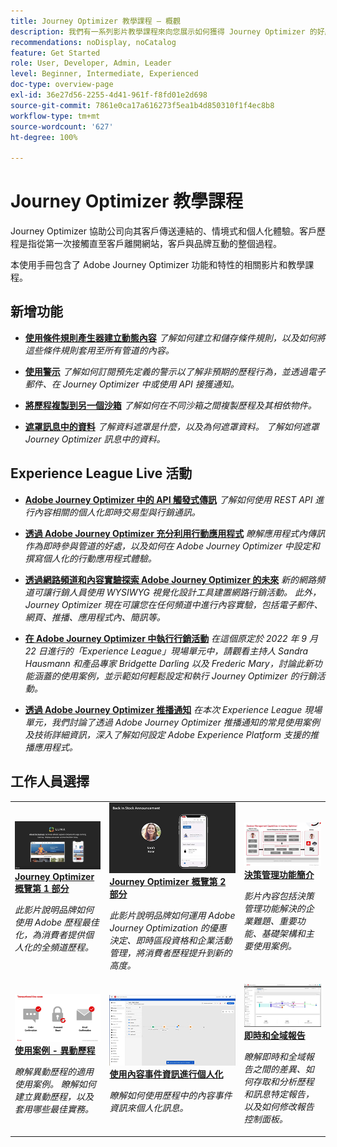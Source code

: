 ```yaml
---
title: Journey Optimizer 教學課程 – 概觀
description: 我們有一系列影片教學課程來向您展示如何獲得 Journey Optimizer 的好處。
recommendations: noDisplay, noCatalog
feature: Get Started
role: User, Developer, Admin, Leader
level: Beginner, Intermediate, Experienced
doc-type: overview-page
exl-id: 36e27d56-2255-4d41-961f-f8fd01e2d698
source-git-commit: 7861e0ca17a616273f5ea1b4d850310f1f4ec8b8
workflow-type: tm+mt
source-wordcount: '627'
ht-degree: 100%

---
```



# Journey Optimizer 教學課程

Journey Optimizer 協助公司向其客戶傳送連結的、情境式和個人化體驗。客戶歷程是指從第一次接觸直至客戶離開網站，客戶與品牌互動的整個過程。 

本使用手冊包含了 Adobe Journey Optimizer 功能和特性的相關影片和教學課程。

<div id="whats-new-section">

## 新增功能

* **[使用條件規則產生器建立動態內容](/help/personalize-content/create-dynamic-content.md)**
  *了解如何建立和儲存條件規則，以及如何將這些條件規則套用至所有管道的內容。*

* **[使用警示](/help/administration/alerts.md)**
  *了解如何訂閱預先定義的警示以了解非預期的歷程行為，並透過電子郵件、在 Journey Optimizer 中或使用 API 接獲通知。*

* **[將歷程複製到另一個沙箱](/help/create-journeys/copy-a-journey.md)**
  *了解如何在不同沙箱之間複製歷程及其相依物件。*

* **[遮罩訊息中的資料](/help/privacy/mask-data-in-messages.md)**
  *了解資料遮罩是什麼，以及為何遮罩資料。 了解如何遮罩 Journey Optimizer 訊息中的資料。*

</div>


<div id="recs-overview-body-1"></div>
<div id="recs-overview-body-2"></div>
<div id="recs-overview-body-3"></div>
<div id="recs-overview-body-4"></div>
<div id="recs-overview-body-5"></div>
<div id="recs-overview-body-6"></div>

<div id="events-section">

## Experience League Live 活動

* **[Adobe Journey Optimizer 中的 API 觸發式傳訊](https://experienceleague.adobe.com/docs/events/experience-league-live-recordings/episodes/exl-live-episode-8-23-23.html?lang=zh-Hant)**
  *了解如何使用 REST API 進行內容相關的個人化即時交易型與行銷通訊。*

* **[透過 Adobe Journey Optimizer 充分利用行動應用程式](https://experienceleague.adobe.com/docs/events/experience-league-live-recordings/episodes/exl-live-episode-5-24-23.html?lang=zh-Hant)**
  *瞭解應用程式內傳訊作為即時參與管道的好處，以及如何在 Adobe Journey Optimizer 中設定和撰寫個人化的行動應用程式體驗。*

* **[透過網路頻道和內容實驗探索 Adobe Journey Optimizer 的未來](https://experienceleague.adobe.com/docs/events/experience-league-live-recordings/episodes/exl-live-episode-6-14-23.html?lang=zh-Hant)**
  *新的網路頻道可讓行銷人員使用 WYSIWYG 視覺化設計工具建置網路行銷活動。 此外，Journey Optimizer 現在可讓您在任何頻道中進行內容實驗，包括電子郵件、網頁、推播、應用程式內、簡訊等。*

* **[在 Adobe Journey Optimizer 中執行行銷活動](https://experienceleague.adobe.com/docs/experience-league-live-events/events/episodes/exl-live-episode-09-22-22.html?lang=zh-Hant)**
  *在這個原定於 2022 年 9 月 22 日進行的「Experience League」現場單元中，請觀看主持人 Sandra Hausmann 和產品專家 Bridgette Darling 以及 Frederic Mary，討論此新功能涵蓋的使用案例，並示範如何輕鬆設定和執行 Journey Optimizer 的行銷活動。*

* **[透過 Adobe Journey Optimizer 推播通知](https://experienceleague.adobe.com/docs/experience-league-live-events/events/episodes/exl-live-episode-05-12-22.html?lang=zh-Hant)**
  *在本次 Experience League 現場單元，我們討論了透過 Adobe Journey Optimizer 推播通知的常見使用案例及技術詳細資訊，深入了解如何設定 Adobe Experience Platform 支援的推播應用程式。*

</div>

<div id="staff-picks-section">

## 工作人員選擇

<table>
<tr>
  <td>
    <a href="./introduction/journey-optimizer-overview-part-1.md">
      <img alt="Journey Optimizer 概覽第 1 部分 - 傳送全頻道歷程（影片）" src="./assets/334174.jpg"/>
    </a>
    <div>
      <a href="./introduction/journey-optimizer-overview-part-1.md">
    <strong>Journey Optimizer 概覽第 1 部分  </strong>
    </a>
    </div>
    <p>
    <em>此影片說明品牌如何使用 Adobe 歷程最佳化，為消費者提供個人化的全頻道歷程。</em>
    <p>
  </td>
    <td>
    <a href="./introduction/journey-optimizer-overview-part-2.md">
      <img alt="Journey Optimizer 概覽第 2 部分 - 傳送全頻道歷程（影片）" src="./assets/334175.jpg"/>
    </a>
    <div>
      <a href="./introduction/journey-optimizer-overview-part-2.md">
    <strong>Journey Optimizer 概覽第 2 部分  </strong>
    </a>
    </div>
    <p>
    <em>此影片說明品牌如何運用 Adobe Journey Optimization 的優惠決定、即時區段資格和企業活動管理，將消費者歷程提升到新的高度。</em>
    <p>
  </td>
  </td>
    <td>
    <a href="./decision-management/create-decisions.md">
      <img alt="決策管理功能簡介" src="./assets/326961.jpg"/>
    </a>
    <div>
      <a href="./decision-management/create-decisions.md">
    <strong>決策管理功能簡介 </strong>
    </a>
    </div>
    <p>
    <em>影片內容包括決策管理功能解決的企業難題、重要功能、基礎架構和主要使用案例。

</em>
    <p>
  </td>
</tr>
<tr>
  <td>
    <a href="./create-journeys/use-case-transactional-journey.md">
      <img alt="使用案例 - 異動歷程 " src="./assets/334202.jpeg"/>
    </a>
    <div>
      <a href="./create-journeys/use-case-transactional-journey.md">
    <strong>使用案例 - 異動歷程 </strong>
    </a>
    </div>
    <p>
    <em>瞭解異動歷程的適用使用案例。 瞭解如何建立異動歷程，以及套用哪些最佳實務。</em>
    <p>
  </td>
    <td>
    <a href="./personalize-content/use-contextual-event-information-for-personalization.md">
      <img alt="使用內容事件資訊進行個人化" src="./assets/334165.jpg"/>
    </a>
    <div>
      <a href="./personalize-content/use-contextual-event-information-for-personalization.md">
    <strong>使用內容事件資訊進行個人化 </strong>
    </a>
    </div>
    <p>
    <em>瞭解如何使用歷程中的內容事件資訊來個人化訊息。</em>
    <p>
  </td>
  </td>
    <td>
    <a href="./report-and-monitor/live-and-global-reports.md">
      <img alt="即時和全域報告" src="./assets/334108.jpg"/>
    </a>
    <div>
      <a href="./report-and-monitor/live-and-global-reports.md">
    <strong>即時和全域報告 </strong>
    </a>
    </div>
    <p>
    <em>瞭解即時和全域報告之間的差異、如何存取和分析歷程和訊息特定報告，以及如何修改報告控制面板。

</em>
    <p>
  </td>
</tr>
</table>
</div>
